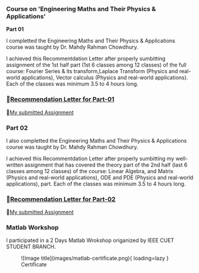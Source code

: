 ### **Course on 'Engineering Maths and Their Physics & Applications'**

**Part 01**

I completted the Engineering Maths and Their
Physics & Applications course  was taught by Dr. Mahdy Rahman Chowdhury.

I achieved this Recommentdation Letter after properly sumbitting assignment of the 1st half part (1st 6 classes among 12 classes) of the full course: Fourier Series & its transform,Laplace Transform (Physics and real-world applications), Vector calculus (Physics and real-world applications). Each of the classes was minimum 3.5 to 4 hours long.


### 🔗[Recommendation Letter for Part-01](https://drive.google.com/file/d/1bERSfGYb2ZaV18gxRR9Encg-el7E86-p/view?usp=sharing)


🔗[My submitted Assignment ](https://drive.google.com/file/d/12qaRat6VEAWR_rUZAGbx7OyfTduXsyxM/view?usp=drive_link)



### **Part 02**

I also completted the Engineering Maths and Their
Physics & Applications course  was taught by Dr. Mahdy Rahman Chowdhury.

I achieved this Recommentdation Letter after properly sumbitting my well-written assignment that has covered the theory part of the 2nd half (last 6 classes among 12 classes) of the course: Linear Algebra, and Matrix (Physics and real-world applications), ODE and PDE (Physics and real-world applications), part. Each of the classes was minimum 3.5 to 4 hours long.

### 🔗[Recommendation Letter for Part-02](https://drive.google.com/file/d/1ha6HMoOuCyMBxq2zK9zNfRlPZaLf2X19/view?usp=drive_link)


🔗[My submitted Assignment ](https://drive.google.com/file/d/1O-Kew6EHaDc1wsviZeYMEbC7-NzgRUat/view?usp=drive_link)


### **Matlab Workshop**

I participated in a 2 Days Matlab Wrokshop origanized by IEEE CUET STUDENT BRANCH.

<figure markdown="span">
![Image title](images/matlab-certificate.png){ loading=lazy }
  <figcaption>Certificate</figcaption>
</figure>
